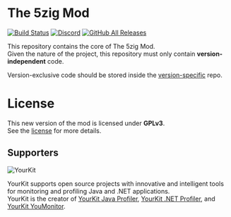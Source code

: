 # The 5zig Mod
[![Build Status](https://travis-ci.org/5zig-reborn/The-5zig-Mod.svg?branch=master)](https://travis-ci.org/5zig-reborn/The-5zig-Mod)
[![Discord](https://discordapp.com/api/guilds/586593578067689473/embed.png?style=shield)](https://discord.gg/3NCKvV4)
[![GitHub All Releases](https://img.shields.io/github/downloads/5zig-reborn/The-5zig-Mod/total.svg)](https://github.com/5zig-reborn/The-5zig-Mod/releases/latest)


This repository contains the core of The 5zig Mod.  
Given the nature of the project, this repository must only contain **version-independent** code.

Version-exclusive code should be stored inside the [version-specific](https://github.com/5zig-reborn/version-specific) repo.

# License
This new version of the mod is licensed under **GPLv3**.  
See the [license](LICENSE) for more details.

## Supporters
![YourKit](https://www.yourkit.com/images/yklogo.png)

YourKit supports open source projects with innovative and intelligent tools
for monitoring and profiling Java and .NET applications.  
YourKit is the creator of [YourKit Java Profiler](https://www.yourkit.com/java/profiler/),
[YourKit .NET Profiler](https://www.yourkit.com/.net/profiler/),
and [YourKit YouMonitor](https://www.yourkit.com/youmonitor/).  

